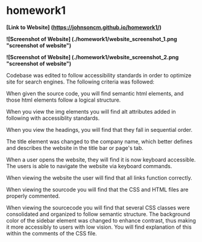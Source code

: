 # **homework1**

**[Link to Website] (https://johnsoncm.github.io/homework1/)**

**![Screenshot of Website] (./homework1/website_screenshot_1.png "screenshot of website")**

**![Screenshot of Website] (./homework1/website_screenshot_2.png "screenshot of website")**

Codebase was edited to follow accessibility standards in order to optimize site for search engines. The following criteria was followed:

When given the source code, you will find semantic html elements, and those html elements follow a logical structure.

When you view the img elements you will find alt attributes added in following with accessiblity standards.

When you view the headings, you will find that they fall in sequential order.

The title element was changed to the company name, which better defines and describes the website in the title bar or page's tab.

When a user opens the website, they will find it is now keyboard accessible. The users is able to navigate the website via keyboard commands.

When viewing the website the user will find that all links function correctly. 

When viewing the sourcode you will find that the CSS and HTML files are properly commented.

When viewing the sourcecode you will find that several CSS classes were consolidated and organized to follow semantic structure. The background color of the sidebar element was changed to enhance contrast, thus making it more accessibly to users with low vision. You will find explanation of this within the comments of the CSS file.



